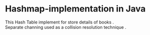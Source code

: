 # Hashmap-implementation in Java
This Hash Table implement for store details of books . <br/>
Separate channing used as a collision resolution technique .<br/>
